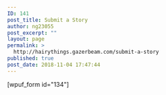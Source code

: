 ```yaml
---
ID: 141
post_title: Submit a Story
author: ng23055
post_excerpt: ""
layout: page
permalink: >
  http://hairythings.gazerbeam.com/submit-a-story
published: true
post_date: 2018-11-04 17:47:44
---
```

[wpuf_form id="134"]